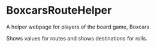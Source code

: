 # BoxcarsRouteHelper
A helper webpage for players of the board game, Boxcars. 



Shows values for routes and shows destinations for rolls.